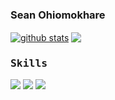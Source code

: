 ### Sean Ohiomokhare 


<a href="#"><img align="center" src="https://github-readme-stats.vercel.app/api?username=sean610&show_icons=true&include_all_commits=true&theme=aura&hide_border=false" alt="github stats"/></a>   <a href="#"><img align="center" src="https://github-readme-stats.vercel.app/api/top-langs/?username=sean610&layout=compact&theme=aura&hide_border=false" /></a> 

### <samp>Skills </samp> 
<img src="https://img.shields.io/badge/python%20-%2314354C.svg?&style=for-the-badge&logo=python&logoColor=white"/>
<img src ="https://img.shields.io/badge/opencv-%233152C7.svg?&style=for-the-badge&logo=opencv&logoColor=white"/> <img src ="https://img.shields.io/badge/tensorflow-%2314355D.svg?&style=for-the-badge&logo=tensorflow&logoColor=white"/>
